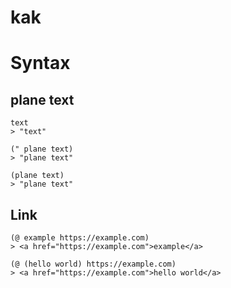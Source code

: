 # kak

# Syntax
## plane text
```
text
> "text"

(" plane text)
> "plane text"

(plane text)
> "plane text"
```

## Link
```
(@ example https://example.com)
> <a href="https://example.com">example</a>

(@ (hello world) https://example.com)
> <a href="https://example.com">hello world</a>
```
